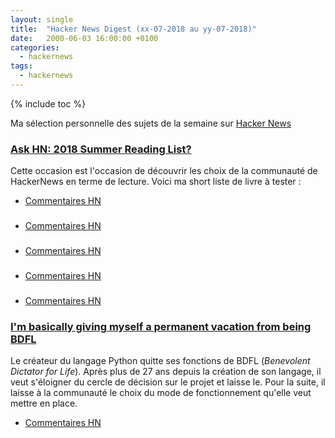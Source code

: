 ```yaml
---
layout: single
title:  "Hacker News Digest (xx-07-2018 au yy-07-2018)"
date:   2000-06-03 16:00:00 +0100
categories:
  - hackernews
tags:
  - hackernews
---
```


{% include toc %}

Ma sélection personnelle des sujets de la semaine sur
[Hacker News](https://news.ycombinator.com/)


### [Ask HN: 2018 Summer Reading List?](https://news.ycombinator.com/item?id=17513576)
Cette occasion est l'occasion de découvrir les choix de la communauté de
HackerNews en terme de lecture. Voici ma short liste de livre à tester :

- [Commentaires HN](https://news.ycombinator.com/item?id=17513576)

### []()
- [Commentaires HN]()

### []()
- [Commentaires HN]()

### []()
- [Commentaires HN]()

### []()
- [Commentaires HN]()

### [I'm basically giving myself a permanent vacation from being BDFL](https://mail.python.org/pipermail/python-committers/2018-July/005664.html)
Le créateur du langage Python quitte ses fonctions de BDFL (*Benevolent Dictator for Life*). Après plus de 27 ans depuis la création de son langage, il veut
s'éloigner du cercle de décision sur le projet et laisse le. Pour la suite, il
laisse à la communauté le choix du mode de fonctionnement qu'elle veut mettre en
place. 
- [Commentaires HN](https://news.ycombinator.com/item?id=17515492)
